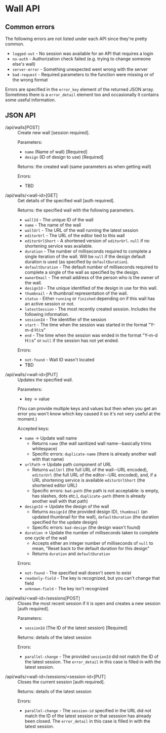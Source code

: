 Wall API
========

Common errors
-------------

The following errors are not listed under each API since they're pretty common.

* <code>logged-out</code> - No session was available for an API that requires
                            a login
* <code>no-auth</code> - Authorization check failed (e.g. trying to change
                         someone else's wall)
* <code>server-error</code> - Something unexpected went wrong with the server
* <code>bad-request</code> - Required parameters to the function were missing or
                             of the wrong format

Errors are specified in the <code>error_key</code> element of the returned JSON
array.
Sometimes there is a <code>error_detail</code> element too and occasionally it
contains some useful information.

JSON API
--------

<dl>
<dt>/api/walls[POST]</dt>
<dd>Create new wall [session required].

Parameters:
* <code>name</code> (Name of wall) [Required]
* <code>design</code> (ID of design to use) [Required]

Returns:
the created wall (same parameters as when getting wall)

Errors:
* TBD
</dd>
<dt>/api/walls/&lt;wall-id>[GET]</dt>
<dd>Get details of the specified wall [auth required].

Returns:
the specified wall with the following parameters.
* <code>wallId</code> - The unique ID of the wall
* <code>name</code> - The name of the wall
* <code>wallUrl</code> - The URL of the wall running the latest session
* <code>editorUrl</code> - The URL of the editor tied to this wall
* <code>editorUrlShort</code> - A shortened version of <code>editorUrl</code>.
  <code>null</code> if no shortening service was available.
* <code>duration</code> - The number of milliseconds required to complete
  a single iteration of the wall.
  Will be <code>null</code> if the design default duration is used (as specified
  by <code>defaultDuration</code>).
* <code>defaultDuration</code> - The default number of milliseconds required to
  complete a single of the wall as specified by the design.
* <code>ownerEmail</code> - The email address of the person who is the owner of
  the wall.
* <code>designId</code> - The unique identified of the design in use for this
  wall.
* <code>thumbnail</code> - A thumbnail representation of the wall.
* <code>status</code> - Either <code>running</code> or <code>finished</code>
  depending on if this wall has an active session or not.
* <code>latestSession</code> - The most recently created session. Includes the
  following information.
 * <code>sessionId</code> - The identifier of the session
 * <code>start</code> - The time when the session was started in the format
  "Y-m-d H:i:s"
 * <code>end</code> - The time when the session was ended in the format
  "Y-m-d H:i:s" or <code>null</code> if the session has not yet ended.

Errors:
* <code>not-found</code> - Wall ID wasn't located
* TBD
</dd>
<dt>/api/walls/&lt;wall-id>[PUT]</dt>
<dd>Updates the specified wall.

Parameters:
* key &rarr; value

(You can provide multiple keys and values but then when you get an error you
won't know which key caused it so it's not very useful at the moment.)

Accepted keys:
* <code>name</code> &rarr; Update wall name
  * Returns <code>name</code> (the wall sanitized wall name--basically trims
    whitespace)
  * Specific errors:
    <code>duplicate-name</code> (there is already another wall with that name)
* <code>urlPath</code> &rarr; Update path component of URL
  * Returns <code>wallUrl</code> (the full URL of the wall--URL encoded),
    <code>editorUrl</code> (the full URL of the editor--URL encoded), and, if
    a URL shortening service is available <code>editorUrlShort</code> (the
    shortened editor URL)
  * Specific errors: <code>bad-path</code> (the path is not acceptable: is
    empty, has slashes, dots etc.), <code>duplicate-path</code> (there is
    already another wall with that path)
* <code>designId</code> &rarr; Update the design of the wall
  * Returns <code>designId</code> (the provided design ID),
    <code>thumbnail</code> (an updated thumbnail for the wall),
    <code>defaultDuration</code> (the duration specified for the update design)
  * Specific errors: <code>bad-design</code> (the design wasn't found)
* <code>duration</code> &rarr; Update the number of milliseconds taken to
  complete one cycle of the wall
  * Accepts either an integer number of milliseconds of <code>null</code> to
    mean, "Reset back to the default duration for this design"
  * Returns <code>duration</code> and <code>defaultDuration</code>

Errors:
* <code>not-found</code> - The specified wall doesn't seem to exist
* <code>readonly-field</code> - The key is recognized, but you can't change that field
* <code>unknown-field</code> - The key isn't recognized
</dd>
<dt>/api/walls/&lt;wall-id>/sessions[POST]</dt>
<dd>Closes the most recent session if it is open and creates a new session [auth required].

Parameters:
* <code>sessionId</code> (The ID of the latest session) [Required]

Returns:
details of the latest session

Errors:
* <code>parallel-change</code> - The provided <code>sessionId</code> did not match the ID of the latest session. The <code>error_detail</code> in this case is filled in with the latest session.
</dd>
<dt>/api/walls/&lt;wall-id>/sessions/&lt;session-id>[PUT]</dt>
<dd>Closes the current session [auth required].

Returns:
details of the latest session

Errors:
* <code>parallel-change</code> - The <code>session-id</code> specified in the URL did not match the ID of the latest session or that sesssion has already been closed. The <code>error_detail</code> in this case is filled in with the latest session.
</dd>
